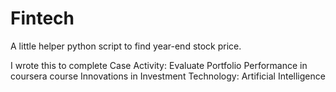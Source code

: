 # Fintech

A little helper python script to find year-end stock price.

I wrote this to complete Case Activity: Evaluate Portfolio Performance in coursera course Innovations in Investment Technology: Artificial Intelligence

